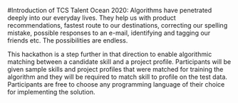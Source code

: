 #Introduction of TCS Talent Ocean 2020:
Algorithms have penetrated deeply into our everyday lives. They help us with product recommendations, fastest route to our destinations, correcting our spelling mistake, possible responses to an e-mail, identifying and tagging our friends etc. The possibilities are endless.

This hackathon is a step further in that direction to enable algorithmic matching between a candidate skill and a project profile. Participants will be given sample skills and project profiles that were matched for training the algorithm and they will be required to match skill to profile on the test data. Participants are free to choose any programming language of their choice for implementing the solution.
